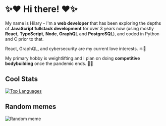 # ✨❤️ Hi there! ❤️✨

My name is Hilary - I'm a **web developer** that has been exploring the depths of **JavaScript fullstack development** for over 3 years now (using mostly **React**, **TypeScript**, **Node**, **GraphQL** and **PostgreSQL**), and coded in Python and C prior to that.

React, GraphQL, and cybersecurity are my current love interests. ⚛💚

My primary hobby is weightlifting and I plan on doing **competitive bodybuilding** once the pandemic ends. 💪😎


## Cool Stats

[![Top Languages](https://github-readme-stats.vercel.app/api/top-langs/?username=HilaryDev&layout=compact&theme=radical)](https://github.com/anuraghazra/github-readme-stats "Hilary's Most Used Languages")


## Random memes

![](https://memes.stormix.co/send/memes "Random meme")
